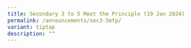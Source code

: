 ```yaml
---
title: Secondary 3 to 5 Meet the Principle (19 Jan 2024)
permalink: /announcements/sec3-5mtp/
variant: tiptap
description: ""
---
```

